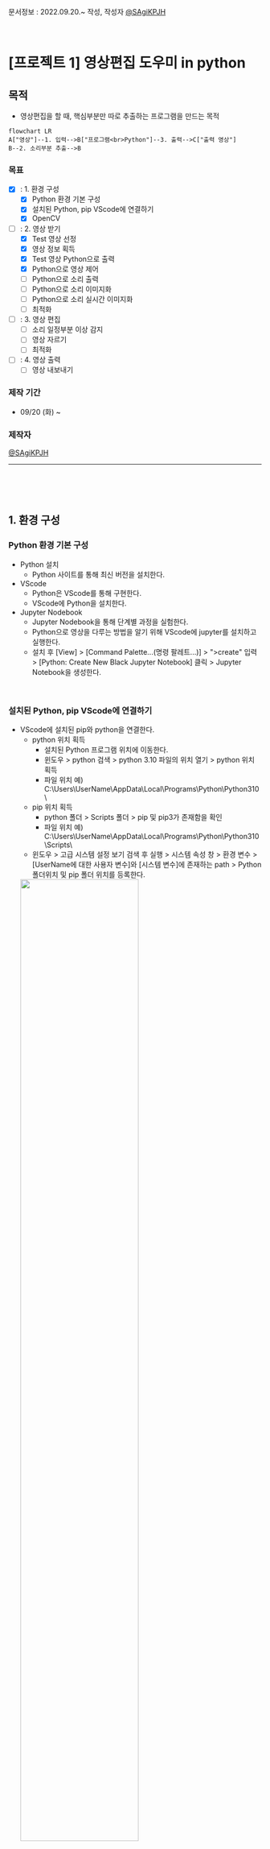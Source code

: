 문서정보 : 2022.09.20.~ 작성, 작성자 [@SAgiKPJH](https://github.com/SAgiKPJH)

<br>

# [프로젝트 1] 영상편집 도우미 in python

## 목적

- 영상편집을 할 때, 핵심부분만 따로 추출하는 프로그램을 만드는 목적

```mermaid
flowchart LR
A["영상"]--1. 입력-->B["프로그램<br>Python"]--3. 출력-->C["출력 영상"]
B--2. 소리부분 추출-->B
```

### 목표
- [x] : 1. 환경 구성
  - [x] Python 환경 기본 구성
  - [x] 설치된 Python, pip VScode에 연결하기
  - [x] OpenCV
- [ ] : 2. 영상 받기
  - [x] Test 영상 선정
  - [x] 영상 정보 획득
  - [x] Test 영상 Python으로 출력
  - [x] Python으로 영상 제어
  - [ ] Python으로 소리 출력
  - [ ] Python으로 소리 이미지화
  - [ ] Python으로 소리 실시간 이미지화
  - [ ] 최적화
- [ ] : 3. 영상 편집
  - [ ] 소리 일정부분 이상 감지
  - [ ] 영상 자르기
  - [ ] 최적화
- [ ] : 4. 영상 출력
  - [ ] 영상 내보내기

### 제작 기간
- 09/20 (화) ~

### 제작자
[@SAgiKPJH](https://github.com/SAgiKPJH)


---

<br><br><br>

## 1. 환경 구성

### Python 환경 기본 구성

- Python 설치
  - Python 사이트를 통해 최신 버전을 설치한다.
- VScode
  - Python은 VScode를 통해 구현한다.
  - VScode에 Python을 설치한다.
- Jupyter Nodebook
  - Jupyter Nodebook을 통해 단계별 과정을 실험한다.
  - Python으로 영상을 다루는 방법을 알기 위해 VScode에 jupyter를 설치하고 실행한다.
  - 설치 후 [View] > [Command Palette...(명령 팔레트...)] > ">create" 입력 > [Python: Create New Black Jupyter Notebook] 클릭 > Jupyter Notebook을 생성한다.

<br>

### 설치된 Python, pip VScode에 연결하기

- VScode에 설치된 pip와 python을 연결한다.
  - python 위치 획득
    - 설치된 Python 프로그램 위치에 이동한다.
    - 윈도우 > python 검색 > python 3.10 파일의 위치 열기 > python 위치 획득
    - 파일 위치 예) C:\Users\UserName\AppData\Local\Programs\Python\Python310\
  - pip 위치 획득
    - python 폴더 > Scripts 폴더 > pip 및 pip3가 존재함을 확인
    - 파일 위치 예) C:\Users\UserName\AppData\Local\Programs\Python\Python310\Scripts\
  - 윈도우 > 고급 시스템 설정 보기 검색 후 실행 > 시스템 속성 창 > 환경 변수 > [UserName에 대한 사용자 변수]와 [시스템 변수]에 존재하는 path > Python 폴더위치 및 pip 폴더 위치를 등록한다.  
  <img src="https://user-images.githubusercontent.com/66783849/191776092-86e1c0a4-2aab-4ccb-b85b-73366a0541cc.png" width="70%">
- pip가 정삭작동함을 확인한다.
  - Terminal에 pip 명령어의 동작 여부를 확인한다.
<br>

### OpenCV
<img src="https://user-images.githubusercontent.com/66783849/186481810-4badd25d-bb67-4d26-b6ef-c74ecba02e5c.png" width="19%">

- OpenCV(Open Source Computer Vision)은 실시간 컴퓨터 비전을 목적으로한 프로그래밍 라이브러리이다.
- C++와 Python에서 연동 사용 가능하다.
- pip3 install opencv-python를 통해 install 한다.
- VScode 터미널을 통해 pip3 install opencv-python을 진행한다.
- Python 코드에서 "import cv2"가 동작됨을 확인하다.


<br><br><br>

## 2. 영상 받기

- Python으로 영상을 받고 가공할 수 있다.

### Test 영상 선정

- 영상 3개 선정
  - 영상 1 : 8초짜리 영상
  - 영상 2 : 1분 17초짜리
  - 영상 3 : 8초 짜리

<br><br>

### 영상 정보 획득

- Python으로 영상을 받아서 실행한다.
- 코드를 다음과 같이 작성한다.
  ```python
  import cv2

  video = cv2.VideoCapture( '영상1.mp4' )
  
  if video.isOpened():
      fps = video.get(cv2.CAP_PROP_FPS)
      f_count = video.get(cv2.CAP_PROP_FRAME_COUNT)
      f_width = video.get(cv2.CAP_PROP_FRAME_WIDTH)
      f_height = video.get(cv2.CAP_PROP_FRAME_HEIGHT)
  
      print('fps:', fps)
      print('f_count:', f_count)
      print('f_width:', f_width)
      print('f_height:', f_height)
      print('Video_Length:', f_count / fps)
  ```
- 보다 축약하여 다음과 같이 구성한다.
  ```python
  import cv2

  class videos():
      def __init__(self, string):
          self.video = cv2.VideoCapture( string )
          self.name = string
          self.fps = self.video.get(cv2.CAP_PROP_FPS)
          self.f_count = self.video.get(cv2.CAP_PROP_FRAME_COUNT)
          self.f_width = self.video.get(cv2.CAP_PROP_FRAME_WIDTH)
          self.f_height = self.video.get(cv2.CAP_PROP_FRAME_HEIGHT)

      def __del__(self):
          self.video.release()
        
      def ShowProperies(self):
          print(self.name + ' 정보')
          print('  fps:', self.fps)
          print('  f_count:', self.f_count)
          print('  f_width:', self.f_width)
          print('  f_height:', self.f_height)
          print('  Video_Length:', self.f_count / self.fps)

      def Close(self):
          self.video.release()
  ```
- 다음과 같이 결과를 확인한다.
  ```python
  video1 = videos('영상1.mp4')
  video2 = videos('영상2.mp4')
  video3 = videos('영상3.mp4')
  
  video1.ShowPropeties()
  
  print(video1.name ," sec = ", video1.f_count / video1.fps)
  print(video2.name ," sec = ", video2.f_count / video2.fps)
  print(video3.name ," sec = ", video3.f_count / video3.fps)

  video1.Close()
  video2.Close()
  video3.Close()
  
  del video1
  del video2
  del video3
  ```
- 결과는 다음과 같다.
  ```bash
  영상1.mp4 정보
    fps: 29.877551020408163
    f_count: 244.0
    f_width: 1920.0
    f_height: 1080.0
    Video_Length: 8.166666666666666
  영상1.mp4  sec =  8.166666666666666
  영상2.mp4  sec =  77.36666666666666
  영상3.mp4  sec =  8.7
  ```

  
<br><br>


### Test 영상 Python으로 출력

- 영상을 출력하기 위해서는 OpenCV에서 제공하는 기능을 활용한다.
- 영상이 정확한 시간의 흐름에 따라 정확히 보여주기 위해서 다음 세가지 방법을 고른다.
  - 1. FPS를 활용한 cv2.waitKey(fps)
  - 2. Thread를 활용한 영상출력
  - 3. Time 변수를 활용한 시간 동기화
- 1번의 방법은 waitKey의 시간이 매번 정확하게 기다리지 않기 때문에 적합하지 않다.
  ```python
  import time
  start = time.time()  # 시작 시간 저장
  print(time.time()-start)
  cv2.waitKey(100)
  print(time.time()-start)
  ```
- 다음과 같이 결과가 나왔다.
  ```bash
  0.0
  0.1119999885559082 # 정확한 100이 아니다.
  ```
- 마찬가지로 2번의 방법또한 정확한 시간을 제공해줄 지 의문이다.
- 따라서 3번째 방법을 통해 정확한 시간을 받아와 그에 맞는 영상의 위치를 지정하여(동기화) 출력하는 방식을 선택한다.
  ```python
  video1 = videos('영상1.mp4')
  start = time.time()
  
  while video1.video.isOpened():
      nowsec = time.time()-start
      video1.video.set(cv2.CAP_PROP_POS_FRAMES, nowsec * video1.fps)
      
      ret, frame = video1.video.read()
  
      if ret :
          re_frame = cv2.resize(frame, (round(video1.f_width/4),round(video1.f_height/4)) )
          cv2.imshow('VideoView', re_frame)
          key = cv2.waitKey(10)
  
          if key == ord('q'):
              break
      else:
          break
  
  video1.video.set(cv2.CAP_PROP_POS_FRAMES, 0)
  
  video1.Close()
  cv2.destroyAllWindows()
  ```
- 이것을 간편하게 다음과 같이 구성한다.
  ```python
  import cv2
  import time
  
  class videos():
      
      def __init__(self, string):
          self.video = cv2.VideoCapture( string )
          self.name = string
          self.fps = self.video.get(cv2.CAP_PROP_FPS)
          self.f_count = self.video.get(cv2.CAP_PROP_FRAME_COUNT)
          self.f_width = self.video.get(cv2.CAP_PROP_FRAME_WIDTH)
          self.f_height = self.video.get(cv2.CAP_PROP_FRAME_HEIGHT)
          self.sec = self.f_count / self.fps
          self.nowrate = self.f_count / self.fps
  
      def __del__(self):
          self.video.release()
          
      def ShowPropeties(self):
          print(self.name + ' 정보')
          print('  fps:', self.fps)
          print('  f_count:', self.f_count)
          print('  f_width:', self.f_width)
          print('  f_height:', self.f_height)
          print('  Video_Length:', self.sec)
      
  
      def Close(self):
          self.video.release()
      
      def Play(self, n = 0, string = 'VideoView'):
          nowsec = n + time.time()-start
          self.video.set(cv2.CAP_PROP_POS_FRAMES, nowsec * self.fps)
          del nowsec
           
          while self.video.isOpened():
              nowsec = n + time.time()-start
              self.video.set(cv2.CAP_PROP_POS_FRAMES, nowsec * self.fps)
  
              ret, frame = self.video.read()
  
              if ret :
                  re_frame = cv2.resize(frame, (round(self.f_width/2),round(self.f_height/2)) )
                  cv2.imshow(string, re_frame)
                  key = cv2.waitKey(1)
  
                  if key == ord('q'):
                      break
              else :
                  break
          self.video.set(cv2.CAP_PROP_POS_FRAMES, 0)
          cv2.destroyAllWindows()
  ```
- 다음과 같이 실행한다.
  ```python
  video1 = videos('영상1.mp4')
  video1.Play()
  ```

<br><br>

### Python으로 영상 제어

- 다음과 같이 시작점을 설정한다..
  ```python
  video1 = videos('영상1.mp4')
  video1.Play(5) # 5s 부터~
  ```
- 일시정지 및 실행은 다음과 같이 구현한다.
  ```python
  #... class videos > def Play
      if key == ord('q'):
          break

      if key == ord('s'):
          print("Press s")
          StopTime =  n + time.time()-start

          keys = cv2.waitKey(0)
          while(keys != ord('p')):
              keys == cv2.waitKey(0)

          print("Press p")
          PlayTime =  n + time.time()-start
          start += PlayTime - StopTime
          del StopTime
          del PlayTime

  else :
      break
  ...
  ```
- <kbd>q</kbd> 키를 통해 영상을 종료한다.
- <kbd>s</kbd> 키를 통해 영상을 일시정지 하고, <kbd>p</kbd> 키를 통해 영상을 재생한다.

<br>

<br>

### Python으로 소리 출력

<br>

### Python으로 소리 이미지화

<br>

### Python으로 소리 실시간 이미지화

<br>

### 최적화

<br>

## 2. 영상 편집

<br>

### 소리 일정부분 이상 감지

<br>

### 영상 자르기

<br>

### 최적화

<br>

## 3. 영상 출력

<br>

### 영상 내보내기


### 참조

- [VScode Jupyter NoteBooks 실행 방법](https://junglow9.tistory.com/10)
- [OpenCV install](https://hello-bryan.tistory.com/124)
- [Python, VScode 연결](https://joy-notes.com/vscode-%ED%8C%8C%EC%9D%B4%EC%8D%AC-pip-%EC%84%A4%EC%B9%98-%EC%9C%88%EB%8F%84%EC%9A%B0%EC%9A%A92022%EB%85%84-%EA%B8%B0%EC%A4%80/)
- [OpenCV VideoCapture, VideoProperty](https://wikidocs.net/28)
- [Python OpenCV VideoCapture](https://scribblinganything.tistory.com/491)